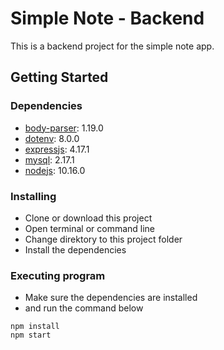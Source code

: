 # Simple Note - Backend

This is a backend project for the simple note app.

## Getting Started

### Dependencies

* [body-parser](https://www.npmjs.com/package/body-parser): 1.19.0
* [dotenv](https://www.npmjs.com/package/dotenv): 8.0.0
* [expressjs](https://expressjs.com/): 4.17.1
* [mysql](https://www.mysql.com/): 2.17.1
* [nodejs](https://nodejs.org/): 10.16.0 

### Installing

* Clone or download this project 
* Open terminal or command line
* Change direktory to this project folder
* Install the dependencies

### Executing program

* Make sure the dependencies are installed
* and run the command below
```
npm install
npm start
```
